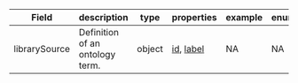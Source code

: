 |Field | description | type | properties | example | enum|
| ---| ---| ---| ---| ---| --- |
| librarySource | Definition of an ontology term. | object | [id](./id.md), [label](./label.md) | NA | NA|
